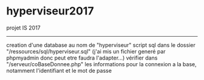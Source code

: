 # hyperviseur2017
projet IS 2017



----
creation d'une database au nom de "hyperviseur"
script sql dans le dossier "/ressources/sql/hyperviseur.sql" (j'ai mis un fichier generé par phpmyadmin donc peut etre faudra l'adapter...)
vérifier dans "/serveur/coBaseDonnee.php" les informations pour la connexion a la base, notamment l'identifiant et le mot de passe
